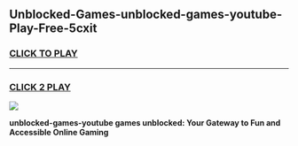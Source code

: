 
## Unblocked-Games-unblocked-games-youtube-Play-Free-5cxit
<h3>
<a href="https://premium76.site?title=unblocked-games-youtube&ref=09A">CLICK TO PLAY</a></h3>
<hr>

<h3>
<a href="https://premium76.site?title=unblocked-games-youtube&ref=09A">CLICK 2 PLAY</a>
  
</h3>

<a href="https://premium76.site?title=unblocked-games-youtube&ref=09A"><img src="https://clearcache.store/games.png"></a>


**unblocked-games-youtube games unblocked: Your Gateway to Fun and Accessible Online Gaming**
